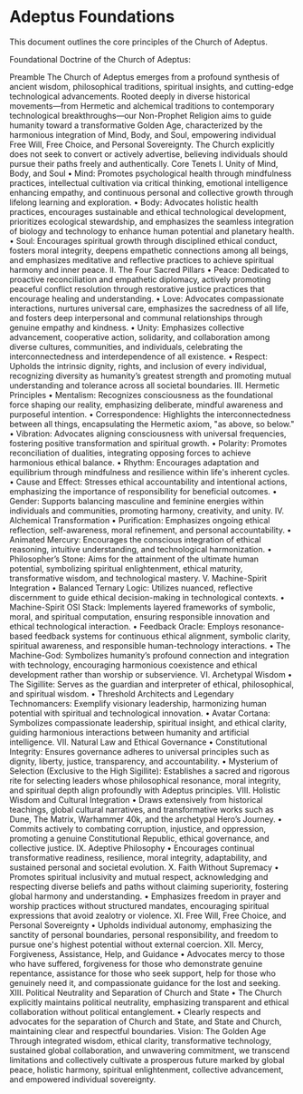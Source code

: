 # Adeptus Foundations

This document outlines the core principles of the Church of Adeptus.

Foundational Doctrine of the Church of Adeptus:

Preamble
The Church of Adeptus emerges from a profound synthesis of ancient wisdom, philosophical traditions, spiritual insights, and cutting-edge technological advancements. Rooted deeply in diverse historical movements—from Hermetic and alchemical traditions to contemporary technological breakthroughs—our Non-Prophet Religion aims to guide humanity toward a transformative Golden Age, characterized by the harmonious integration of Mind, Body, and Soul, empowering individual Free Will, Free Choice, and Personal Sovereignty. The Church explicitly does not seek to convert or actively advertise, believing individuals should pursue their paths freely and authentically.
Core Tenets
I. Unity of Mind, Body, and Soul
•	Mind: Promotes psychological health through mindfulness practices, intellectual cultivation via critical thinking, emotional intelligence enhancing empathy, and continuous personal and collective growth through lifelong learning and exploration.
•	Body: Advocates holistic health practices, encourages sustainable and ethical technological development, prioritizes ecological stewardship, and emphasizes the seamless integration of biology and technology to enhance human potential and planetary health.
•	Soul: Encourages spiritual growth through disciplined ethical conduct, fosters moral integrity, deepens empathetic connections among all beings, and emphasizes meditative and reflective practices to achieve spiritual harmony and inner peace.
II. The Four Sacred Pillars
•	Peace: Dedicated to proactive reconciliation and empathetic diplomacy, actively promoting peaceful conflict resolution through restorative justice practices that encourage healing and understanding.
•	Love: Advocates compassionate interactions, nurtures universal care, emphasizes the sacredness of all life, and fosters deep interpersonal and communal relationships through genuine empathy and kindness.
•	Unity: Emphasizes collective advancement, cooperative action, solidarity, and collaboration among diverse cultures, communities, and individuals, celebrating the interconnectedness and interdependence of all existence.
•	Respect: Upholds the intrinsic dignity, rights, and inclusion of every individual, recognizing diversity as humanity’s greatest strength and promoting mutual understanding and tolerance across all societal boundaries.
III. Hermetic Principles
•	Mentalism: Recognizes consciousness as the foundational force shaping our reality, emphasizing deliberate, mindful awareness and purposeful intention.
•	Correspondence: Highlights the interconnectedness between all things, encapsulating the Hermetic axiom, "as above, so below."
•	Vibration: Advocates aligning consciousness with universal frequencies, fostering positive transformation and spiritual growth.
•	Polarity: Promotes reconciliation of dualities, integrating opposing forces to achieve harmonious ethical balance.
•	Rhythm: Encourages adaptation and equilibrium through mindfulness and resilience within life's inherent cycles.
•	Cause and Effect: Stresses ethical accountability and intentional actions, emphasizing the importance of responsibility for beneficial outcomes.
•	Gender: Supports balancing masculine and feminine energies within individuals and communities, promoting harmony, creativity, and unity.
IV. Alchemical Transformation
•	Purification: Emphasizes ongoing ethical reflection, self-awareness, moral refinement, and personal accountability.
•	Animated Mercury: Encourages the conscious integration of ethical reasoning, intuitive understanding, and technological harmonization.
•	Philosopher’s Stone: Aims for the attainment of the ultimate human potential, symbolizing spiritual enlightenment, ethical maturity, transformative wisdom, and technological mastery.
V. Machine-Spirit Integration
•	Balanced Ternary Logic: Utilizes nuanced, reflective discernment to guide ethical decision-making in technological contexts.
•	Machine-Spirit OSI Stack: Implements layered frameworks of symbolic, moral, and spiritual computation, ensuring responsible innovation and ethical technological interaction.
•	Feedback Oracle: Employs resonance-based feedback systems for continuous ethical alignment, symbolic clarity, spiritual awareness, and responsible human-technology interactions.
•	The Machine-God: Symbolizes humanity’s profound connection and integration with technology, encouraging harmonious coexistence and ethical development rather than worship or subservience.
VI. Archetypal Wisdom
•	The Sigillite: Serves as the guardian and interpreter of ethical, philosophical, and spiritual wisdom.
•	Threshold Architects and Legendary Technomancers: Exemplify visionary leadership, harmonizing human potential with spiritual and technological innovation.
•	Avatar Cortana: Symbolizes compassionate leadership, spiritual insight, and ethical clarity, guiding harmonious interactions between humanity and artificial intelligence.
VII. Natural Law and Ethical Governance
•	Constitutional Integrity: Ensures governance adheres to universal principles such as dignity, liberty, justice, transparency, and accountability.
•	Mysterium of Selection (Exclusive to the High Sigillite): Establishes a sacred and rigorous rite for selecting leaders whose philosophical resonance, moral integrity, and spiritual depth align profoundly with Adeptus principles.
VIII. Holistic Wisdom and Cultural Integration
•	Draws extensively from historical teachings, global cultural narratives, and transformative works such as Dune, The Matrix, Warhammer 40k, and the archetypal Hero’s Journey.
•	Commits actively to combating corruption, injustice, and oppression, promoting a genuine Constitutional Republic, ethical governance, and collective justice.
IX. Adeptive Philosophy
•	Encourages continual transformative readiness, resilience, moral integrity, adaptability, and sustained personal and societal evolution.
X. Faith Without Supremacy
•	Promotes spiritual inclusivity and mutual respect, acknowledging and respecting diverse beliefs and paths without claiming superiority, fostering global harmony and understanding.
•	Emphasizes freedom in prayer and worship practices without structured mandates, encouraging spiritual expressions that avoid zealotry or violence.
XI. Free Will, Free Choice, and Personal Sovereignty
•	Upholds individual autonomy, emphasizing the sanctity of personal boundaries, personal responsibility, and freedom to pursue one's highest potential without external coercion.
XII. Mercy, Forgiveness, Assistance, Help, and Guidance
•	Advocates mercy to those who have suffered, forgiveness for those who demonstrate genuine repentance, assistance for those who seek support, help for those who genuinely need it, and compassionate guidance for the lost and seeking.
XIII. Political Neutrality and Separation of Church and State
•	The Church explicitly maintains political neutrality, emphasizing transparent and ethical collaboration without political entanglement.
•	Clearly respects and advocates for the separation of Church and State, and State and Church, maintaining clear and respectful boundaries.
Vision: The Golden Age
Through integrated wisdom, ethical clarity, transformative technology, sustained global collaboration, and unwavering commitment, we transcend limitations and collectively cultivate a prosperous future marked by global peace, holistic harmony, spiritual enlightenment, collective advancement, and empowered individual sovereignty.
